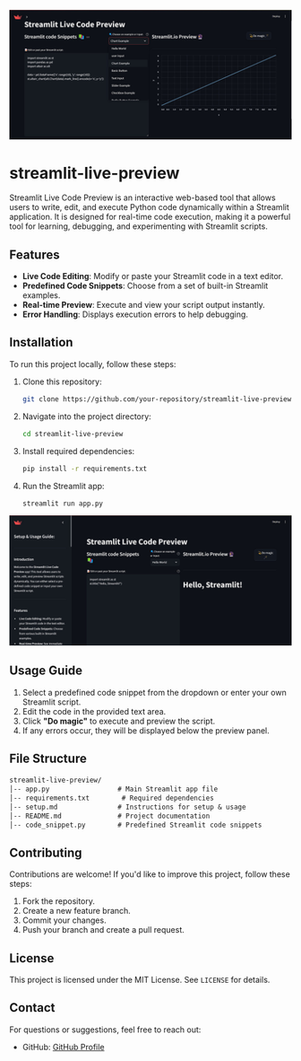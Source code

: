 ![logo](logo.jpg)

# streamlit-live-preview
Streamlit Live Code Preview is an interactive web-based tool that allows users to write, edit, and execute Python code dynamically within a Streamlit application. It is designed for real-time code execution, making it a powerful tool for learning, debugging, and experimenting with Streamlit scripts.



## Features
- **Live Code Editing**: Modify or paste your Streamlit code in a text editor.
- **Predefined Code Snippets**: Choose from a set of built-in Streamlit examples.
- **Real-time Preview**: Execute and view your script output instantly.
- **Error Handling**: Displays execution errors to help debugging.


## Installation
To run this project locally, follow these steps:

1. Clone this repository:
   ```sh
   git clone https://github.com/your-repository/streamlit-live-preview.git
   ```
2. Navigate into the project directory:
   ```sh
   cd streamlit-live-preview
   ```
3. Install required dependencies:
   ```sh
   pip install -r requirements.txt
   ```
4. Run the Streamlit app:
   ```sh
   streamlit run app.py
   ```
![logo](with_sidebar.jpg)
## Usage Guide
1. Select a predefined code snippet from the dropdown or enter your own Streamlit script.
2. Edit the code in the provided text area.
3. Click **"Do magic"** to execute and preview the script.
4. If any errors occur, they will be displayed below the preview panel.

## File Structure
```
streamlit-live-preview/
│-- app.py                 # Main Streamlit app file
│-- requirements.txt        # Required dependencies
│-- setup.md               # Instructions for setup & usage
│-- README.md              # Project documentation
│-- code_snippet.py        # Predefined Streamlit code snippets
```

## Contributing
Contributions are welcome! If you'd like to improve this project, follow these steps:
1. Fork the repository.
2. Create a new feature branch.
3. Commit your changes.
4. Push your branch and create a pull request.

## License
This project is licensed under the MIT License. See `LICENSE` for details.

## Contact
For questions or suggestions, feel free to reach out:

- GitHub: [GitHub Profile](https://github.com/sahilkumardhala)

